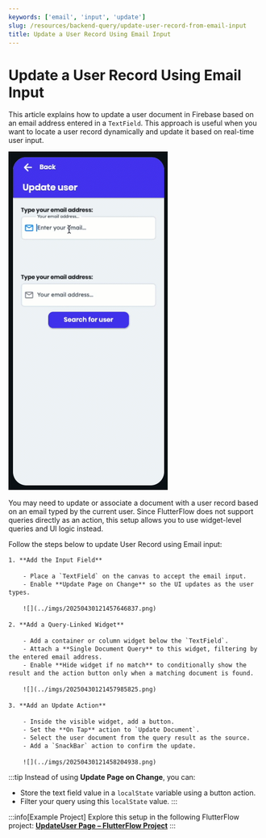```yaml
---
keywords: ['email', 'input', 'update']
slug: /resources/backend-query/update-user-record-from-email-input
title: Update a User Record Using Email Input
---
```


# Update a User Record Using Email Input

This article explains how to update a user document in Firebase based on an email address entered in a `TextField`. This approach is useful when you want to locate a user record dynamically and update it based on real-time user input.

![](../imgs/20250430121457209095.gif)

You may need to update or associate a document with a user record based on an email typed by the current user. Since FlutterFlow does not support queries directly as an action, this setup allows you to use widget-level queries and UI logic instead.

Follow the steps below to update User Record using Email input:

    1. **Add the Input Field**

        - Place a `TextField` on the canvas to accept the email input.
        - Enable **Update Page on Change** so the UI updates as the user types.

        ![](../imgs/20250430121457646837.png)

    2. **Add a Query-Linked Widget**

        - Add a container or column widget below the `TextField`.
        - Attach a **Single Document Query** to this widget, filtering by the entered email address.
        - Enable **Hide widget if no match** to conditionally show the result and the action button only when a matching document is found.

        ![](../imgs/20250430121457985825.png)

    3. **Add an Update Action**

        - Inside the visible widget, add a button.
        - Set the **On Tap** action to `Update Document`.
        - Select the user document from the query result as the source.
        - Add a `SnackBar` action to confirm the update.

        ![](../imgs/20250430121458204938.png)

:::tip
Instead of using **Update Page on Change**, you can:
- Store the text field value in a `localState` variable using a button action.
- Filter your query using this `localState` value.
:::

:::info[Example Project]
Explore this setup in the following FlutterFlow project:
**[UpdateUser Page – FlutterFlow Project](https://app.flutterflow.io/project/flutterflow-adcdi2)**
:::
